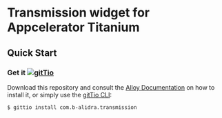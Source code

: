 # Transmission widget for Appcelerator Titanium

## Quick Start

### Get it [![gitTio](http://gitt.io/badge.svg)](http://gitt.io/component/com.b-alidra.transmission)
Download this repository and consult the [Alloy Documentation](http://docs.appcelerator.com/titanium/latest/#!/guide/Alloy_XML_Markup-section-35621528_AlloyXMLMarkup-ImportingWidgets) on how to install it, or simply use the [gitTio CLI](http://gitt.io/cli):

`$ gittio install com.b-alidra.transmission`

